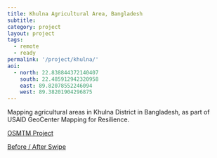 ```yaml
---
title: Khulna Agricultural Area, Bangladesh
subtitle:
category: project
layout: project
tags:
  - remote
  - ready
permalink: '/project/khulna/'
aoi:
  - north: 22.838844372140407
    south: 22.485912942320958
    east: 89.82078552246094
    west: 89.38201904296875
---
```


Mapping agricultural areas in Khulna District in Bangladesh, as part of USAID GeoCenter Mapping for Resilience.

<a href="http://tasks.hotosm.org/project/698">OSMTM Project</a>

<a href="/swipe/khulna/">Before / After Swipe</a>
